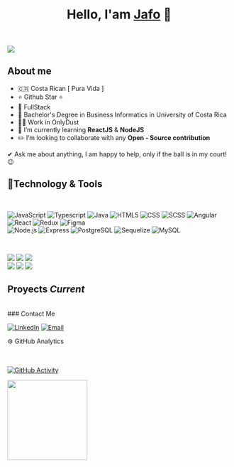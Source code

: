 <div align="center">
<h1 align="center">Hello, I'am <a href="www.linkedin.com/in/jafeth-arias-hernández-b39b271b5">Jafo</a> 👋</h1><br>
</div>
<br>
<img src="https://imgur.com/YMWgkXZ.png">  

## About me
- 🇨🇷  Costa Rican [ Pura Vida ]
- ⭐ Github Star ⭐ 
- 📲 FullStack
- 📗 Bachelor's Degree in Business Informatics in University of Costa Rica
- 🧑‍🏫 Work in OnlyDust
- 🎥 I’m currently learning **ReactJS** & **NodeJS**<br>
- ✏️ I’m looking to collaborate with any **Open - Source contribution**<br>

✔ Ask me about anything, I am happy to help, only if the ball is in my court!😉<br>

## 🔧Technology & Tools
<br>

  ![JavaScript](https://img.shields.io/badge/-JavaScript-333333?style=flat&logo=javascript)
  ![Typescript](https://img.shields.io/badge/-Typescript-333333?style=flat&logo=typescript)
  ![Java](https://img.shields.io/badge/logo-Java-blue?logo=javascript&logoColor=f5f5f5)
  ![HTML5](https://img.shields.io/badge/-HTML5-333333?style=flat&logo=HTML5)
  ![CSS](https://img.shields.io/badge/-CSS-333333?style=flat&logo=CSS3&logoColor=1572B6)
  ![SCSS](https://img.shields.io/badge/-SCSS-333333?style=flat&logo=SASS&logoColor=CE6B9E)
  ![Angular](https://img.shields.io/badge/-Angular-333333?style=flat&logo=angular)
  ![React](https://img.shields.io/badge/-React-333333?style=flat&logo=react)
  ![Redux](https://img.shields.io/badge/-Redux-333333?style=flat&logo=redux)
  ![Figma](https://img.shields.io/badge/-Figma-333333?style=flat&logo=figma)
  <br/>
  ![Node.js](https://img.shields.io/badge/-Node.js-333333?style=flat&logo=node.js)
  ![Express](https://img.shields.io/badge/-Express-333333?style=flat&logo=express)
  ![PostgreSQL](https://img.shields.io/badge/-PostgreSQL-333333?style=flat&logo=postgresql)
  ![Sequelize](https://img.shields.io/badge/-Sequelize-333333?style=flat&logo=sequelize)
  ![MySQL](https://img.shields.io/badge/-MySQL-333333?style=flat&logo=MySQL)

<br>

![](https://img.shields.io/badge/Framework-Laravel-informational?style=flat&logo=Laravel&logoColor=white&color=cc338b)
![](https://img.shields.io/badge/Framework-TailwindCSS-informational?style=flat&logo=tailwindCSS&logoColor=white&color=cc338b)
![](https://img.shields.io/badge/Framework-Bootstrap5-informational?style=flat&logo=bootstrap&logoColor=white&color=6aa6f8)
<br>
![](https://img.shields.io/badge/Tools-Github-informational?style=flat&logo=github&logoColor=white&color=6aa6f8)
![](https://img.shields.io/badge/Tools-Git-informational?style=flat&logo=git&logoColor=white&color=cc338b)
![](https://img.shields.io/badge/Tools-NPM-informational?style=flat&logo=npm&logoColor=white&color=6aa6f8)

## Proyects *Current*
<br>
### Contact Me
<br>

<a href="https://www.linkedin.com/in/jafeth-arias-hern%C3%A1ndez-b39b271b5/"><img alt="LinkedIn" src="https://img.shields.io/badge/LinkedIn-JafethArias-blue?style=flat-square&logo=linkedin"></a>
<a href="ariasjafeth149@gmail.com"><img alt="Email" src="https://img.shields.io/badge/Gmail-ariasjafeth149@gmail.com-blue?style=flat-square&logo=gmail"></a>  

⚙️ GitHub Analytics
<br>
<br> <br>
<p align="center">
<a href="https://github.com/JafethAriasH">
  
  ![GitHub Activity](https://github-readme-stats.vercel.app/api?username=JafethAriasH&show_icons=true)
  
  <img height="180em" src="https://github-readme-stats-eight-theta.vercel.app/api/top-langs/?username=JafethAriasH&layout=compact&langs_count=8&theme=algolia"/>
</a>
</p>

